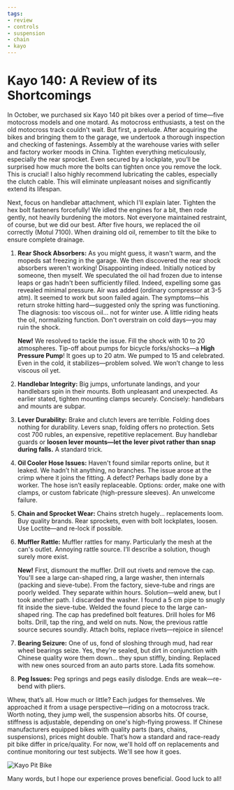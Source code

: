 ```yaml
---
tags:
- review
- controls
- suspension
- chain
- kayo
---
```


# Kayo 140: A Review of its Shortcomings

In October, we purchased six Kayo 140 pit bikes over a period of time—five motocross models and one motard. As motocross enthusiasts, a test on the old motocross track couldn't wait. But first, a prelude. After acquiring the bikes and bringing them to the garage, we undertook a thorough inspection and checking of fastenings. Assembly at the warehouse varies with seller and factory worker moods in China. Tighten everything meticulously, especially the rear sprocket. Even secured by a lockplate, you’ll be surprised how much more the bolts can tighten once you remove the lock. This is crucial! I also highly recommend lubricating the cables, especially the clutch cable. This will eliminate unpleasant noises and significantly extend its lifespan.

Next, focus on handlebar attachment, which I'll explain later. Tighten the hex bolt fasteners forcefully! We idled the engines for a bit, then rode gently, not heavily burdening the motors. Not everyone maintained restraint, of course, but we did our best. After five hours, we replaced the oil correctly (Motul 7100). When draining old oil, remember to tilt the bike to ensure complete drainage.

1. **Rear Shock Absorbers:** As you might guess, it wasn't warm, and the mopeds sat freezing in the garage. We then discovered the rear shock absorbers weren't working! Disappointing indeed. Initially noticed by someone, then myself. We speculated the oil had frozen due to intense leaps or gas hadn't been sufficiently filled. Indeed, expelling some gas revealed minimal pressure. Air was added (ordinary compressor at 3-5 atm). It seemed to work but soon failed again. The symptoms—his return stroke hitting hard—suggested only the spring was functioning. The diagnosis: too viscous oil... not for winter use. A little riding heats the oil, normalizing function. Don't overstrain on cold days—you may ruin the shock.

   **New!** We resolved to tackle the issue. Fill the shock with 10 to 20 atmospheres. Tip-off about pumps for bicycle forks/shocks—a **High Pressure Pump**! It goes up to 20 atm. We pumped to 15 and celebrated. Even in the cold, it stabilizes—problem solved. We won’t change to less viscous oil yet.

2. **Handlebar Integrity:** Big jumps, unfortunate landings, and your handlebars spin in their mounts. Both unpleasant and unexpected. As earlier stated, tighten mounting clamps securely. Concisely: handlebars and mounts are subpar.

3. **Lever Durability:** Brake and clutch levers are terrible. Folding does nothing for durability. Levers snap, folding offers no protection. Sets cost 700 rubles, an expensive, repetitive replacement. Buy handlebar guards or **loosen lever mounts—let the lever pivot rather than snap during falls.** A standard trick.

4. **Oil Cooler Hose Issues:** Haven't found similar reports online, but it leaked. We hadn’t hit anything, no branches. The issue arose at the crimp where it joins the fitting. A defect? Perhaps badly done by a worker. The hose isn’t easily replaceable. Options: order, make one with clamps, or custom fabricate (high-pressure sleeves). An unwelcome failure.

5. **Chain and Sprocket Wear:** Chains stretch hugely... replacements loom. Buy quality brands. Rear sprockets, even with bolt lockplates, loosen. Use Loctite—and re-lock if possible.

6. **Muffler Rattle:** Muffler rattles for many. Particularly the mesh at the can's outlet. Annoying rattle source. I’ll describe a solution, though surely more exist.

   **New!** First, dismount the muffler. Drill out rivets and remove the cap. You'll see a large can-shaped ring, a large washer, then internals (packing and sieve-tube). From the factory, sieve-tube and rings are poorly welded. They separate within hours. Solution—weld anew, but I took another path. I discarded the washer. I found a 5 cm pipe to snugly fit inside the sieve-tube. Welded the found piece to the large can-shaped ring. The cap has predefined bolt features. Drill holes for M6 bolts. Drill, tap the ring, and weld on nuts. Now, the previous rattle source secures soundly. Attach bolts, replace rivets—rejoice in silence!

7. **Bearing Seizure:** One of us, fond of sloshing through mud, had rear wheel bearings seize. Yes, they're sealed, but dirt in conjunction with Chinese quality wore them down... they spun stiffly, binding. Replaced with new ones sourced from an auto parts store. Lada fits somehow.

8. **Peg Issues:** Peg springs and pegs easily dislodge. Ends are weak—re-bend with pliers.

Whew, that’s all. How much or little? Each judges for themselves. We approached it from a usage perspective—riding on a motocross track. Worth noting, they jump well, the suspension absorbs hits. Of course, stiffness is adjustable, depending on one's high-flying prowess. If Chinese manufacturers equipped bikes with quality parts (bars, chains, suspensions), prices might double. That’s how a standard and race-ready pit bike differ in price/quality. For now, we'll hold off on replacements and continue monitoring our test subjects. We'll see how it goes.

![Kayo Pit Bike](http://cs416319.userapi.com/v416319197/94b/ODC3S7yUFUA.jpg)

Many words, but I hope our experience proves beneficial. Good luck to all!
